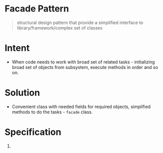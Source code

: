 # Facade Pattern
> structural design pattern that provide a simplified interface to library/framework/complex set of classes

# Intent
 - When code needs to work with broad set of related tasks - initializing broad set of objects from subsystem, execute methods in order and so on.


# Solution
 - Convenient class with needed fields for required objects, simplified methods to do the tasks - `facade` class.

# Specification
1. 
